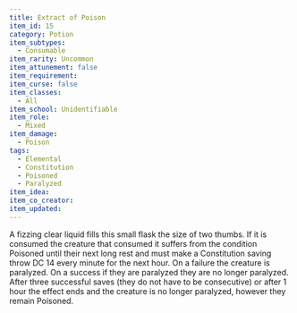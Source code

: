 ```yaml
---
title: Extract of Poison
item_id: 15
category: Potion
item_subtypes:
  - Consumable
item_rarity: Uncommon
item_attunement: false
item_requirement:
item_curse: false
item_classes:
  - All
item_school: Unidentifiable
item_role:
  - Mixed
item_damage:
  - Poison
tags:
  - Elemental
  - Constitution
  - Poisoned
  - Paralyzed
item_idea:
item_co_creator:
item_updated:
---
```


A fizzing clear liquid fills this small flask the size of two thumbs. If it is consumed the creature that consumed it suffers from the condition Poisoned until their next long rest and must make a Constitution saving throw DC 14 every minute for the next hour.
On a failure the creature is paralyzed. On a success if they are paralyzed they are no longer paralyzed. After three successful saves (they do not have to be consecutive) or after 1 hour the effect ends and the creature is no longer paralyzed, however they remain Poisoned.
